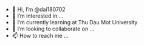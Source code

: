 - 👋 Hi, I’m @dai180702
- 👀 I’m interested in ...
- 🌱 I’m currently learning  at Thu Dau Mot University
- 💞️ I’m looking to collaborate on ...
- 📫 How to reach me ...

<!---
dai180702/dai180702 is a ✨ special ✨ repository because its `README.md` (this file) appears on your GitHub profile.
You can click the Preview link to take a look at your changes.
--->
